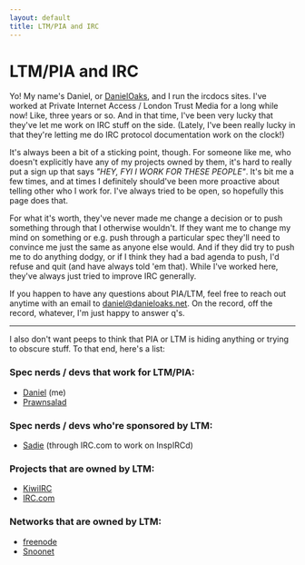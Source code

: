 ```yaml
---
layout: default
title: LTM/PIA and IRC
---
```

# LTM/PIA and IRC

Yo! My name's Daniel, or [DanielOaks](https://github.com/DanielOaks/), and I run the ircdocs sites. I've worked at Private Internet Access / London Trust Media for a long while now! Like, three years or so. And in that time, I've been very lucky that they've let me work on IRC stuff on the side. (Lately, I've been really lucky in that they're letting me do IRC protocol documentation work on the clock!)

It's always been a bit of a sticking point, though. For someone like me, who doesn't explicitly have any of my projects owned by them, it's hard to really put a sign up that says _"HEY, FYI I WORK FOR THESE PEOPLE"_. It's bit me a few times, and at times I definitely should've been more proactive about telling other who I work for. I've always tried to be open, so hopefully this page does that.

For what it's worth, they've never made me change a decision or to push something through that I otherwise wouldn't. If they want me to change my mind on something or e.g. push through a particular spec they'll need to convince me just the same as anyone else would. And if they did try to push me to do anything dodgy, or if I think they had a bad agenda to push, I'd refuse and quit (and have always told 'em that). While I've worked here, they've always just tried to improve IRC generally.

If you happen to have any questions about PIA/LTM, feel free to reach out anytime with an email to [daniel@danieloaks.net](mailto:daniel@danieloaks.net). On the record, off the record, whatever, I'm just happy to answer q's.

---------

I also don't want peeps to think that PIA or LTM is hiding anything or trying to obscure stuff. To that end, here's a list:

### Spec nerds / devs that work for LTM/PIA:

- [Daniel](https://github.com/DanielOaks/) (me)
- [Prawnsalad](https://github.com/prawnsalad)

### Spec nerds / devs who're sponsored by LTM:

- [Sadie](https://github.com/SaberUK) (through IRC.com to work on InspIRCd)

### Projects that are owned by LTM:

- [KiwiIRC](https://kiwiirc.com/blog/Kiwi_IRC_gets_sponsored_by_PrivateInternetAccess)
- [IRC.com](https://irc.com/lets-take-irc-further)

### Networks that are owned by LTM:

- [freenode](https://freenode.net/news/pia-fn)
- [Snoonet](https://snoonet.org/posts/2017/05/11/snoonet-joins-the-privateinternetaccesscom-family/)
